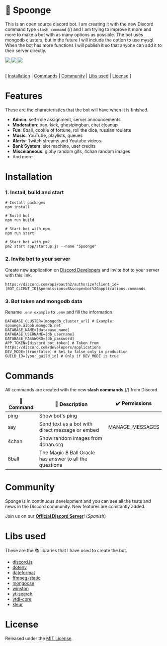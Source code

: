 # 🧽 Spoonge
This is an open source discord bot. I am creating it with the new Discord command type `slash command` (/) and I am trying to improve it more and more to make a bot with as many options as possible. The bot uses mongodb clusters, but in the future I will include the option to use mysql. When the bot has more functions I will publish it so that anyone can add it to their server directly.


<a href="https://discord.gg/KR25yRg">
  <img src="https://img.shields.io/discord/642006588206350346?color=404eed&label=Discord&logo=discord&logoColor=fff">
</a>

<a href="https://www.npmjs.com/package/discord.js">
  <img src="https://img.shields.io/badge/discord.js-v13.1.0-green.svg?logo=npm">
</a>

<a href="https://github.com/users/losdevpath/projects/2">
  <img src="https://img.shields.io/static/v1?label=&message=Spoonge Project&color=555c63&logo=github&logoColor=FFFFFF">
</a>
<br><br>
<p>
[
  <a href="#installation">Installation</a>
  |
  <a href="#commands">Commands</a>
  |
  <a href="#community">Community</a>
  |
  <a href="#libs-used">Libs used</a>
  |
  <a href="#license">License</a>
]
</p>

# Features
These are the characteristics that the bot will have when it is finished.
- **Admin**: self-role assignment, server announcements
- **Moderation**: ban, kick, ghostpingban, chat cleanup
- **Fun**: 8ball, cookie of fortune, roll the dice, russian roulette
- **Music**: YouTube, playlists, queues
- **Alerts**: Twitch streams and Youtube videos
- **Bank System**: slot machine, user credits
- **Miscelaneous**: giphy random gifs, 4chan random images
- And more


# Installation

### 1. Install, build and start

```shell
# Install packages
npm install

# Build bot
npm run build

# Start bot with npm
npm run start

# Start bot with pm2
pm2 start app/startup.js --name "Spoonge"
```

### 2. Invite bot to your server
Create new application on [Discord Developers](https://discord.com/developers/applications) and invite bot to your server with this link.
```shell
https://discord.com/api/oauth2/authorize?client_id=[BOT_CLIENT_ID]&permissions=8&scope=bot%20applications.commands
```

### 3. Bot token and mongodb data
Rename `.env.example` to `.env` and fill the information.
```shell
DATABASE_CLUSTER=[mongodb_cluster_url] # Example: spoonge.aibob.mongodb.net
DATABASE_NAME=[database_name]
DATABASE_USERNAME=[db_username]
DATABASE_PASSWORD=[db_password]
APP_TOKEN=[discord_bot_token] # Token from https://discord.com/developers/applications
DEV_MODE=[true/false] # Set to false only in production
GUILD_ID=[your_guild_id] # Only if DEV_MODE is true
```

# Commands

All commands are created with the new **slash commands** (/) from Discord.

<table>
  <thead align="center">
    <tr>
      <td><b>📁 Command</b></td>
      <td><b>📄 Description</b></td>
      <td><b>✔️ Permissions</b></td>
    </tr>
  </thead>
  <tbody>
    <tr>
      <td>ping</td>
      <td>Show bot's ping</td>
      <td></td>
    </tr>
    <tr>
      <td>say</td>
      <td>Send text as a bot with direct message or embed</td>
      <td>MANAGE_MESSAGES</td>
    </tr>
    <tr>
      <td>4chan</td>
      <td>Show random images from 4chan.org</td>
      <td></td>
    </tr>
    <tr>
      <td>8ball</td>
      <td>The Magic 8 Ball Oracle has answer to all the questions</td>
      <td></td>
    </tr>
  </tbody>
</table>

# Community

Sponge is in continuous development and you can see all the tests and news in the Discord community. New features are constantly added.

Join us on our **[Official Discord Server](https://discord.gg/KR25yRg)**! (*Spanish*)

# Libs used

These are the 📚 libraries that I have used to create the bot.

- [discord.js](https://github.com/discordjs/discord.js)
- [dotenv](https://github.com/motdotla/dotenv)
- [dateformat](https://github.com/felixge/node-dateformat)
- [ffmpeg-static](https://github.com/eugeneware/ffmpeg-static)
- [mongoose](https://github.com/Automattic/mongoose)
- [winston](https://github.com/winstonjs/winston)
- [yt-search](https://github.com/talmobi/yt-search)
- [ytdl-core](https://github.com/fent/node-ytdl-core)
- [kleur](https://github.com/lukeed/kleur)

# License

Released under the [MIT License](https://github.com/losdevpath/spoonge/blob/main/LICENSE).